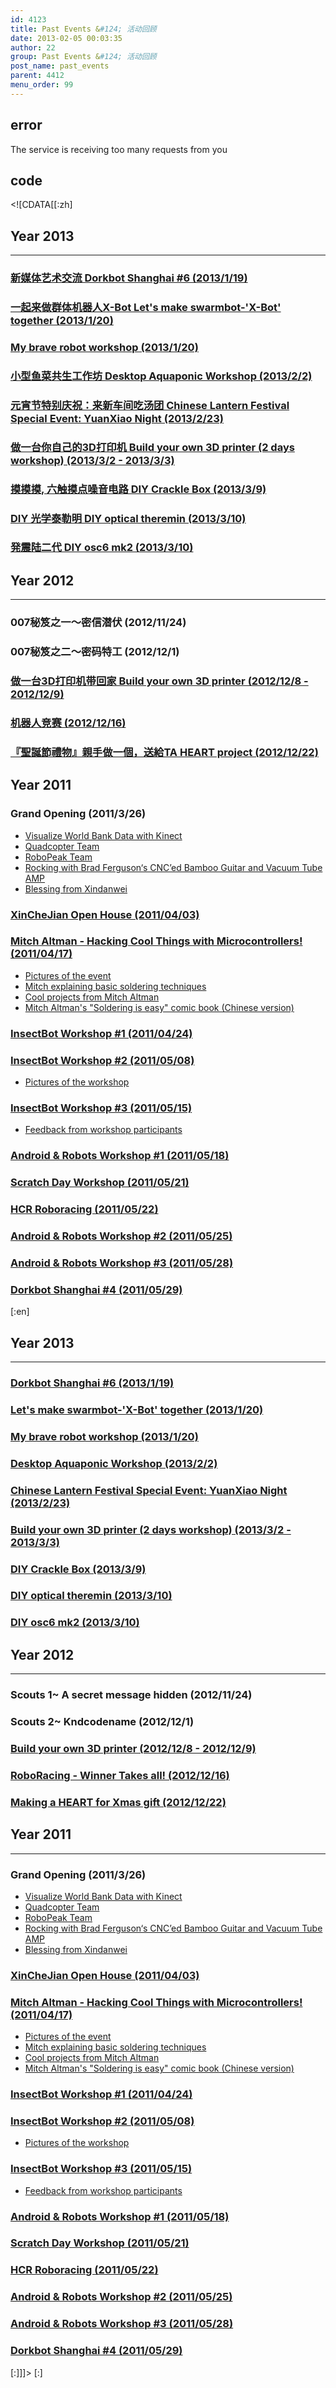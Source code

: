 ```yaml
---
id: 4123
title: Past Events &#124; 活动回顾
date: 2013-02-05 00:03:35
author: 22
group: Past Events &#124; 活动回顾
post_name: past_events
parent: 4412
menu_order: 99
---
```


## error
The service is receiving too many requests from you

## code
 <!\[CDATA\[\[:zh\]

##  Year 2013 

---

### [ 新媒体艺术交流 Dorkbot Shanghai #6 (2013/1/19) ](http://xinchejian.com/?page%5Fid=4412®event%5Faction=register&event%5Fid=158)

### [一起来做群体机器人X-Bot Let's make swarmbot-'X-Bot' together (2013/1/20) ](http://xinchejian.com/?page%5Fid=4412®event%5Faction=register&event%5Fid=160)

### [ My brave robot workshop (2013/1/20) ](http://xinchejian.com/?page%5Fid=4412®event%5Faction=register&event%5Fid=159)

### [小型鱼菜共生工作坊 Desktop Aquaponic Workshop (2013/2/2)](http://xinchejian.com/2013/01/24/desktop-aquaponic-workshop-feb-2-saturday/)

### [ 元宵节特别庆祝：来新车间吃汤团 Chinese Lantern Festival Special Event: YuanXiao Night (2013/2/23) ](http://xinchejian.com/event2/?regevent%5Faction=register&event%5Fid=164)

### [ 做一台你自己的3D打印机 Build your own 3D printer (2 days workshop) (2013/3/2 - 2013/3/3) ](http://xinchejian.com/event2/?regevent%5Faction=register&event%5Fid=162)

### [ 摸摸摸, 六触摸点噪音电路 DIY Crackle Box (2013/3/9) ](http://xinchejian.com/?page%5Fid=4412®event%5Faction=register&event%5Fid=166)

### [ DIY 光学泰勒明 DIY optical theremin (2013/3/10) ](http://xinchejian.com/?page%5Fid=4412®event%5Faction=register&event%5Fid=165)

### [ 発震陆二代 DIY osc6 mk2 (2013/3/10) ](http://xinchejian.com/?page%5Fid=4412®event%5Faction=register&event%5Fid=167)

##  Year 2012 

---

###  007秘笈之一～密信潜伏 (2012/11/24) 

###  007秘笈之二～密码特工 (2012/12/1) 

### [ 做一台3D打印机带回家 Build your own 3D printer (2012/12/8 - 2012/12/9)](http://xinchejian.com/?page%5Fid=4412®event%5Faction=register&event%5Fid=155)

### [ 机器人竞赛 (2012/12/16) ](http://xinchejian.com/?page%5Fid=4412®event%5Faction=register&event%5Fid=156)

### [ 『聖誕節禮物』親手做一個，送給TA HEART project (2012/12/22) ](http://xinchejian.com/?page%5Fid=4412®event%5Faction=register&event%5Fid=157)

##  Year 2011 

### Grand Opening (2011/3/26)

* [Visualize World Bank Data with Kinect](http://xinchejian.com/2011/03/26/hacking-kinect-by-haraldsson-harald/)
* [Quadcopter Team](http://xinchejian.com/2011/03/27/quadcopter-team/)
* [RoboPeak Team](http://xinchejian.com/2011/03/27/robopeak-team/)
* [Rocking with Brad Ferguson‘s CNC’ed Bamboo Guitar and Vacuum Tube AMP](http://xinchejian.com/2011/03/26/rocking-with-cnced-bamboo-guitar-and-vacuum-tube-amp/)
* [Blessing from Xindanwei](http://xinchejian.com/2011/03/26/blessing-from-xindanwei/)

### [XinCheJian Open House (2011/04/03)](http://xinchejian.com/event/?regevent%5Faction=register&event%5Fid=4&name%5Fof%5Fevent=XinCheJianOpenHouse)

### [Mitch Altman - Hacking Cool Things with Microcontrollers! (2011/04/17)](http://xinchejian.com/event/?regevent%5Faction=register&event%5Fid=5&name%5Fof%5Fevent=MitchAltman-HackingCoolThingswithMicrocontrollers!)

* [Pictures of the event](http://xinchejian.com/2011/04/18/hacking-cool-things-with-microcontrollers-with-mitch-alman/)
* [Mitch explaining basic soldering techniques](http://xinchejian.com/2011/04/19/video-of-mitch-explaining-some-soldering-basics/)
* [Cool projects from Mitch Altman](http://xinchejian.com/2011/05/04/kits-from-mitch-altman/)
* [Mitch Altman's "Soldering is easy" comic book (Chinese version)](http://xinchejian.com/2011/04/19/chinese-version-of-soldering-is-easy-comic-book/)

### [InsectBot Workshop #1 (2011/04/24)](http://xinchejian.com/?page%5Fid=548&regevent%5Faction=register&event%5Fid=6&name%5Fof%5Fevent=Insect%20Robot%20Workshop%20[1])

### [InsectBot Workshop #2 (2011/05/08)](http://xinchejian.com/?page%5Fid=548&regevent%5Faction=register&event%5Fid=7&name%5Fof%5Fevent=Insect%20Robot%20Workshop%20[2])

* [Pictures of the workshop](http://xinchejian.com/2011/05/09/insect-bot-workshop-2/)

### [InsectBot Workshop #3 (2011/05/15)](http://xinchejian.com/?page%5Fid=548&regevent%5Faction=register&event%5Fid=11&name%5Fof%5Fevent=Insect%20Robot%20Workshop%20[3])

* [Feedback from workshop participants](http://www.openhw.org/Kevin/blog/11-05/214460%5Fd79d5.html)

### [Android & Robots Workshop #1 (2011/05/18)](http://xinchejian.com/?page%5Fid=548&regevent%5Faction=register&event%5Fid=12&name%5Fof%5Fevent=Android%20and%20Robots%20%28Workshop%20#1%29)

### [Scratch Day Workshop (2011/05/21)](http://xinchejian.com/?page%5Fid=548&regevent%5Faction=register&event%5Fid=9&name%5Fof%5Fevent=Scratch%20Day%20Workshop)

### [HCR Roboracing (2011/05/22)](http://xinchejian.com/2011/05/25/hcr-roboracing/)

### [Android & Robots Workshop #2 (2011/05/25)](http://xinchejian.com/?page%5Fid=548&regevent%5Faction=register&event%5Fid=13&name%5Fof%5Fevent=Android%20and%20Robots%20%28Workshop%20#2%29)

### [Android & Robots Workshop #3 (2011/05/28)](http://xinchejian.com/?page%5Fid=548&regevent%5Faction=register&event%5Fid=14&name%5Fof%5Fevent=Android%20and%20Robots%20%28Workshop%20#3%29)

### [Dorkbot Shanghai #4 (2011/05/29)](http://xinchejian.com/?page%5Fid=548&regevent%5Faction=register&event%5Fid=15&name%5Fof%5Fevent=Dorkbot%20Shanghai%20#4)

\[:en\]

##  Year 2013 

---

### [ Dorkbot Shanghai #6 (2013/1/19) ](http://xinchejian.com/?page%5Fid=4412®event%5Faction=register&event%5Fid=158)

### [ Let's make swarmbot-'X-Bot' together (2013/1/20) ](http://xinchejian.com/?page%5Fid=4412®event%5Faction=register&event%5Fid=160)

### [ My brave robot workshop (2013/1/20) ](http://xinchejian.com/?page%5Fid=4412®event%5Faction=register&event%5Fid=159)

### [ Desktop Aquaponic Workshop (2013/2/2)](http://xinchejian.com/2013/01/24/desktop-aquaponic-workshop-feb-2-saturday/)

### [ Chinese Lantern Festival Special Event: YuanXiao Night (2013/2/23) ](http://xinchejian.com/event2/?regevent%5Faction=register&event%5Fid=164)

### [ Build your own 3D printer (2 days workshop) (2013/3/2 - 2013/3/3) ](http://xinchejian.com/event2/?regevent%5Faction=register&event%5Fid=162)

### [ DIY Crackle Box (2013/3/9) ](http://xinchejian.com/?page%5Fid=4412®event%5Faction=register&event%5Fid=166)

### [ DIY optical theremin (2013/3/10) ](http://xinchejian.com/?page%5Fid=4412®event%5Faction=register&event%5Fid=165)

### [ DIY osc6 mk2 (2013/3/10) ](http://xinchejian.com/?page%5Fid=4412®event%5Faction=register&event%5Fid=167)

##  Year 2012 

---

###  Scouts 1\~ A secret message hidden (2012/11/24) 

###  Scouts 2\~ Kndcodename (2012/12/1) 

### [ Build your own 3D printer (2012/12/8 - 2012/12/9)](http://xinchejian.com/?page%5Fid=4412®event%5Faction=register&event%5Fid=155)

### [ RoboRacing - Winner Takes all! (2012/12/16) ](http://xinchejian.com/?page%5Fid=4412®event%5Faction=register&event%5Fid=156)

### [ Making a HEART for Xmas gift (2012/12/22) ](http://xinchejian.com/?page%5Fid=4412®event%5Faction=register&event%5Fid=157)

##  Year 2011 

---

###  Grand Opening (2011/3/26) 

* [Visualize World Bank Data with Kinect](http://xinchejian.com/2011/03/26/hacking-kinect-by-haraldsson-harald/)
* [Quadcopter Team](http://xinchejian.com/2011/03/27/quadcopter-team/)
* [RoboPeak Team](http://xinchejian.com/2011/03/27/robopeak-team/)
* [Rocking with Brad Ferguson‘s CNC’ed Bamboo Guitar and Vacuum Tube AMP](http://xinchejian.com/2011/03/26/rocking-with-cnced-bamboo-guitar-and-vacuum-tube-amp/)
* [Blessing from Xindanwei](http://xinchejian.com/2011/03/26/blessing-from-xindanwei/)

### [XinCheJian Open House (2011/04/03)](http://xinchejian.com/event/?regevent%5Faction=register&event%5Fid=4&name%5Fof%5Fevent=XinCheJianOpenHouse)

### [Mitch Altman - Hacking Cool Things with Microcontrollers!(2011/04/17)](http://xinchejian.com/event/?regevent%5Faction=register&event%5Fid=5&name%5Fof%5Fevent=MitchAltman-HackingCoolThingswithMicrocontrollers!)

* [Pictures of the event](http://xinchejian.com/2011/04/18/hacking-cool-things-with-microcontrollers-with-mitch-alman/)
* [Mitch explaining basic soldering techniques](http://xinchejian.com/2011/04/19/video-of-mitch-explaining-some-soldering-basics/)
* [Cool projects from Mitch Altman](http://xinchejian.com/2011/05/04/kits-from-mitch-altman/)
* [Mitch Altman's "Soldering is easy" comic book (Chinese version)](http://xinchejian.com/2011/04/19/chinese-version-of-soldering-is-easy-comic-book/)

### [InsectBot Workshop #1 (2011/04/24)](http://xinchejian.com/?page%5Fid=548&regevent%5Faction=register&event%5Fid=6&name%5Fof%5Fevent=Insect%20Robot%20Workshop%20[1])

### [InsectBot Workshop #2 (2011/05/08)](http://xinchejian.com/?page%5Fid=548&regevent%5Faction=register&event%5Fid=7&name%5Fof%5Fevent=Insect%20Robot%20Workshop%20[2])

* [Pictures of the workshop](http://xinchejian.com/2011/05/09/insect-bot-workshop-2/)

### [InsectBot Workshop #3 (2011/05/15) ](http://xinchejian.com/?page%5Fid=548&regevent%5Faction=register&event%5Fid=11&name%5Fof%5Fevent=Insect%20Robot%20Workshop%20[3])

* [Feedback from workshop participants](http://www.openhw.org/Kevin/blog/11-05/214460%5Fd79d5.html)

### [Android & Robots Workshop #1 (2011/05/18) ](http://xinchejian.com/?page%5Fid=548&regevent%5Faction=register&event%5Fid=12&name%5Fof%5Fevent=Android%20and%20Robots%20%28Workshop%20#1%29)

### [Scratch Day Workshop (2011/05/21)](http://xinchejian.com/?page%5Fid=548&regevent%5Faction=register&event%5Fid=9&name%5Fof%5Fevent=Scratch%20Day%20Workshop)

### [HCR Roboracing (2011/05/22)](http://xinchejian.com/2011/05/25/hcr-roboracing/)

### [Android & Robots Workshop #2 (2011/05/25)](http://xinchejian.com/?page%5Fid=548&regevent%5Faction=register&event%5Fid=13&name%5Fof%5Fevent=Android%20and%20Robots%20%28Workshop%20#2%29)

### [Android & Robots Workshop #3 (2011/05/28)](http://xinchejian.com/?page%5Fid=548&regevent%5Faction=register&event%5Fid=14&name%5Fof%5Fevent=Android%20and%20Robots%20%28Workshop%20#3%29)

### [Dorkbot Shanghai #4 (2011/05/29)](http://xinchejian.com/?page%5Fid=548&regevent%5Faction=register&event%5Fid=15&name%5Fof%5Fevent=Dorkbot%20Shanghai%20#4)

\[:\]\]\]> \[:\]

